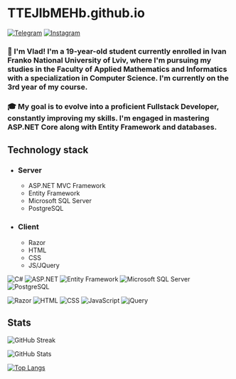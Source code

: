 # TTEJlbMEHb.github.io
[![Telegram](https://img.shields.io/badge/Telegram-2CA5E0?style=for-the-badge&logo=telegram&logoColor=white)](https://t.me/Depress1on_is_my_profession)
[![Instagram](https://img.shields.io/badge/Instagram-E4405F?style=for-the-badge&logo=instagram&logoColor=white)](https://www.instagram.com/vlad_ment_c_cby) 

### 👋 I'm Vlad! I'm a 19-year-old student currently enrolled in Ivan Franko National University of Lviv, where I'm pursuing my studies in the Faculty of Applied Mathematics and Informatics with a specialization in Computer Science. I'm currently on the 3rd year of my course.

### 🎓 My goal is to evolve into a proficient Fullstack Developer, constantly improving my skills. I'm engaged in mastering ASP.NET Core along with Entity Framework and databases.

## Technology stack
- ### Server
  - ASP.NET MVC Framework
  - Entity Framework
  - Microsoft SQL Server
  - PostgreSQL
- ### Client
  - Razor
  - HTML
  - CSS
  - JS/JQuery

![C#](https://img.shields.io/badge/C%23-239120?style=for-the-badge&logo=c-sharp&logoColor=white)
![ASP.NET](https://img.shields.io/badge/ASP.NET-512BD4?style=for-the-badge&logo=dotnet&logoColor=white)
![Entity Framework](https://img.shields.io/badge/Entity_Framework-512BD4?style=for-the-badge&logo=entity-framework&logoColor=white)
![Microsoft SQL Server](https://img.shields.io/badge/Microsoft_SQL_Server-CC2927?style=for-the-badge&logo=microsoft-sql-server&logoColor=white)
![PostgreSQL](https://img.shields.io/badge/PostgreSQL-336791?style=for-the-badge&logo=postgresql&logoColor=white)

![Razor](https://img.shields.io/badge/Razor-2C3E50?style=for-the-badge&logo=razor&logoColor=white)
![HTML](https://img.shields.io/badge/HTML-239120?style=for-the-badge&logo=html5&logoColor=white)
![CSS](https://img.shields.io/badge/CSS-1572B6?style=for-the-badge&logo=css3&logoColor=white)
![JavaScript](https://img.shields.io/badge/JavaScript-F7DF1E?style=for-the-badge&logo=javascript&logoColor=black)
![jQuery](https://img.shields.io/badge/jQuery-0769AD?style=for-the-badge&logo=jquery&logoColor=white)

## Stats
![GitHub Streak](https://github-readme-streak-stats.herokuapp.com/?user=TTEJlbMEHb)


![GitHub Stats](https://github-readme-stats.vercel.app/api?username=TTEJlbMEHb&show_icons=true)


[![Top Langs](https://github-readme-stats.vercel.app/api/top-langs/?username=TTEJlbMEHb&hide_progress=true&card_width=500&title_size=40&text_size=30)](https://github.com/anuraghazra/github-readme-stats)
